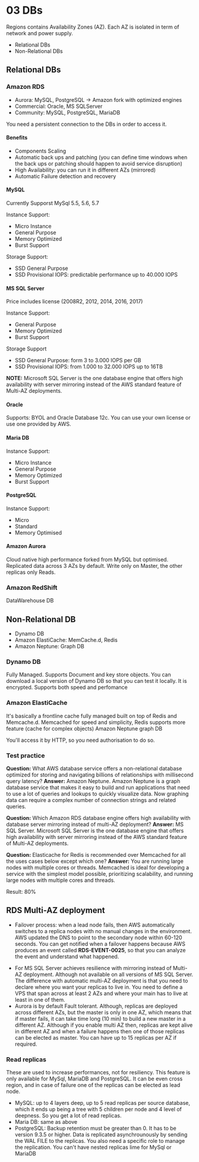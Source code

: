 # 03 DBs
Regions contains Availability Zones (AZ). Each AZ is isolated in term of network and power supply.

* Relational DBs
* Non-Relational DBs

## Relational DBs
### Amazon RDS
- Aurora: MySQL, PostgreSQL -> Amazon fork with optimized engines
- Commercial: Oracle, MS SQLServer
- Community: MySQL, PostgreSQL, MariaDB

You need a persistent connection to the DBs in order to access it.

#### Benefits
- Components Scaling
- Automatic back ups and patching (you can define time windows when the back ups or patching should happen to avoid service disruption)
- High Availability: you can run it in different AZs (mirrored)
- Automatic Failure detection and recovery

#### MySQL
Currently Supporst MySql 5.5, 5.6, 5.7

Instance Support:   
* Micro Instance
* General Purpose
* Memory Optimized
* Burst Support

Storage Support:
- SSD General Purpose
- SSD Provisional IOPS: predictable performance up to 40.000 IOPS

#### MS SQL Server
Price includes license (2008R2, 2012, 2014, 2016, 2017)

Instance Support:
* General Purpose
* Memory Optimized
* Burst Support

Storage Support
* SSD General Purpose: form 3 to 3.000 IOPS per GB
* SSD Provisional IOPS: from 1.000 to 32.000 IOPS up to 16TB

**NOTE:** Microsoft SQL Server is the one database engine that offers high availability with server mirroring instead of the AWS standard feature of Multi-AZ deployments.

#### Oracle
Supports: BYOL and Oracle Database 12c. You can use your own license or use one provided by AWS.

#### Maria DB
Instance Support:   
* Micro Instance
* General Purpose
* Memory Optimized
* Burst Support

#### PostgreSQL
Instance Support:
* Micro
* Standard
* Memory Optimised

#### Amazon Aurora
Cloud native high performance forked from MySQL but optimised.
Replicated data across 3 AZs by default. Write only on Master, the other replicas only Reads.

### Amazon RedShift
DataWarehouse DB

## Non-Relational DB
- Dynamo DB
- Amazon ElastiCache: MemCache.d, Redis
- Amazon Neptune: Graph DB

### Dynamo DB
Fully Managed. Supports Document and key store objects.
You can download a local version of Dynamo DB so that you can test it locally. It is encrypted. Supports both speed and perfomance

### Amazon ElastiCache
It's basically a frontline cache fully managed built on top of Redis and Memcache.d.
Memcached for speed and simplicity, Redis supports more feature (cache for complex objects)
Amazon Neptune graph DB

You'll access it by HTTP, so you need authorisation to do so.

### Test practice
**Question:** What AWS database service offers a non-relational database optimized for storing and navigating billions of relationships with millisecond query latency?
**Answer:** Amazon Neptune. Amazon Neptune is a graph database service that makes it easy to build and run applications that need to use a lot of queries and lookups to quickly visualize data. Now graphing data can require a complex number of connection strings and related queries.

**Question:** Which Amazon RDS database engine offers high availability with database server mirroring instead of multi-AZ deployment?
**Answer:** MS SQL Server. Microsoft SQL Server is the one database engine that offers high availability with server mirroring instead of the AWS standard feature of Multi-AZ deployments.

**Question:** Elasticache for Redis is recommended over Memcached for all the uses cases below except which one?
**Answer:** You are running large nodes with multiple cores or threads. Memcached is ideal for developing a service with the simplest model possible, prioritizing scalability, and running large nodes with multiple cores and threads.

Result: 80%


## RDS Multi-AZ deployment
- Failover process: when a lead node fails, then AWS automatically switches to a replica nodes with no manual changes in the environment.
AWS updated the DNS to point to the secondary node within 60-120 seconds. You can get notified when a failover happens because AWS
produces an event called __RDS-EVENT-0025__, so that you can analyze the event and understand what happened.

* For MS SQL Server achieves resilience with mirroring instead of Multi-AZ deployment. Although not available on all versions of MS SQL Server.
The difference with automatic multi-AZ deployment is that you need to declare where you want your replicas to live in. You need to define a VPS that span across at least 2 AZs and where your main has to live at least in one of them.
* Aurora is by default Fault tolerant. Although, replicas are deployed across different AZs, but the master is only in one AZ, which means that
if master fails, it can take time long (10 min) to build a new master in a different AZ. Although if you enable multi AZ then, replicas are kept alive in different AZ and when a failure happens then one of those replicas can be elected as master. You can have up to 15 replicas per AZ if required.

### Read replicas
These are used to increase performances, not for resiliency. This feature is only available for MySql, MariaDB and PostgreSQL.
It can be even cross region, and in case of failure one of the replicas can be elected as lead node.

* MySQL: up to 4 layers deep, up to 5 read replicas per source database, which it ends up being a tree with 5 children per node and 4 level of deepness. So you get a lot of read replicas.
* Maria DB: same as above
* PostgreSQL: Backup retention must be greater than 0. It has to be version 9.3.5 or higher. Data is replicated asynchrounously by sending the WAL FILE to the replicas. You also need a specific role to manage the replication. You can't have nested replicas lime for MySql or MariaDB